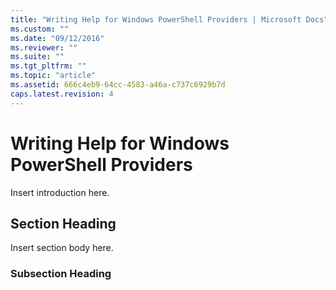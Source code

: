 ```yaml
---
title: "Writing Help for Windows PowerShell Providers | Microsoft Docs"
ms.custom: ""
ms.date: "09/12/2016"
ms.reviewer: ""
ms.suite: ""
ms.tgt_pltfrm: ""
ms.topic: "article"
ms.assetid: 666c4eb9-64cc-4583-a46a-c737c6929b7d
caps.latest.revision: 4
---
```

# Writing Help for Windows PowerShell Providers

Insert introduction here.

## Section Heading

 Insert section body here.

### Subsection Heading
